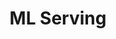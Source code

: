 ---
title: ML Serving
slug: ml-serving
excerpt: How to deploy and use machine learning models with OVHcloud ML Serving
sections: Concepts, How to, Tutorials, Compatibilities
order: 09
---